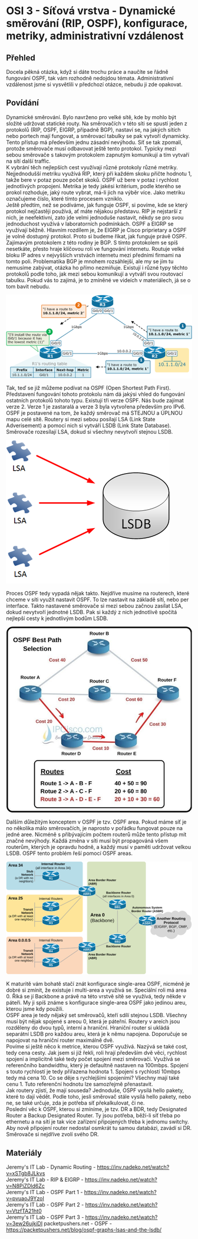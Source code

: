 OSI 3 - Síťová vrstva - Dynamické směrování (RIP, OSPF), konfigurace, metriky, administrativní vzdálenost
===

Přehled
---
Docela pěkná otázka, když si dáte trochu práce a naučíte se řádně fungování OSPF, tak vám rozhodně nedojdou témata. Administrativní vzdálenost jsme si vysvětlili v předchozí otázce, nebudu ji zde opakovat.


Povídání
---
Dynamické směrování. Bylo navrženo pro velké sítě, kde by mohlo být složité udržovat statické routy. Na směrovačích v této síti se spustí jeden z protokolů (RIP, OSPF, EIGRP, případně BGP), nastaví se, na jakých sítích nebo portech mají fungovat, a směrovací tabulky se pak vytvoří dynamicky. Tento přístup má především jednu zásadní nevýhodu. Síť se tak zpomalí, protože směrovače musí odbavovat ještě tento protokol. Typicky mezi sebou směrovače s takovým protokolem zapnutým komunikují a tím vytvaří na sítí další traffic.       
K vybrání těch nejlepších cest využívají různé protokoly různé metriky. Nejjednodušší metriku využívá RIP, který při každém skoku přičte hodnotu 1, takže bere v potaz pouze počet skoků. OSPF už bere v potaz i rychlost jednotlivých propojení. Metrika je tedy jakési kritérium, podle kterého se prokol rozhoduje, jaký route vybrat, má-li jich na výběr více. Jako metriku označujeme číslo, které tímto procesem vzniklo.       
Ještě předtím, než se podíváme, jak funguje OSPF, si povíme, kde se který protokol nejčastěji používá, ať máte nějakou představu. RIP je nejstarší z nich, je neefektivní, zato jde velmi jednoduše nastavit, někdy se pro svou jednoduchost využívá v laboratorních podmínkách. OSPF a EIGRP se využívají běžně. Hlavním rozdílem je, že EIGRP je Cisco priprietary a OSPF je volně dostupný protokol. Proto si budeme říkat, jak funguje právě OSPF. Zajímavým protokolem z této rodiny je BGP. S tímto protokolem se spíš nesetkáte, přesto hraje klíčovou roli ve fungování internetu. Routuje velké bloku IP adres v nejvyšších vrstvách internetu mezi předními firmami na tomto poli. Problematika BGP je mnohem rozsáhlejší, ale my se jím tu nemusíme zabývat, otázka ho přímo nezmiňuje. Existují i různé typy těchto protokolů podle toho, jak mezi sebou komunikují a vytváří svou routovací tabulku. Pokud vás to zajímá, je to zmíněné ve videích v materiálech, já se o tom bavit nebudu.          

![OSPF](ospf_overview.png)

Tak, teď se již můžeme podívat na OSPF (Open Shortest Path First). Představení fungování tohoto protokolu nám dá jakýsi vhled do fungování ostatních protokolů tohoto typu. Existují tři verze OSPF. Nás bude zajímat verze 2. Verze 1 je zastaralá a verze 3 byla vytvořena především pro IPv6. OSPF je postavené na tom, že každý směrovač má STEJNOU a ÚPLNOU mapu celé sítě. Routery si mezi sebou posílají LSA (Link State Adverisement) a pomocí nich si vytváří LSDB (Link State Database). Směrovače rozesílají LSA, dokud si všechny nevytvoří stejnou LSDB.

![LSA And LSDB](lsa_and_lsdb.png)

Proces OSPF tedy vypadá nějak takto. Nejdříve musíme na routerech, které chceme v síti využít nastavit OSPF. To lze nastavit na základě sítí, nebo per interface. Takto nastavené směrovače si mezi sebou začnou zasílat LSA, dokud nevytvoří jednotné LSDB. Pak si každý z nich jednotlivě spočítá nejlepší cesty k jednotlivým bodům LSDB.        

![SPF](spf.jpg)

Dalším důležitým konceptem v OSPF je tzv. OSPF area. Pokud máme síť je no několika málo směrovačích, je naprosto v pořádku fungovat pouze na jedné aree. Nicméně s přibývajícím počtem routerů může tento přístup mít značné nevýhody. Každá změna v síti musí být propagováná všem routerům, kterých je opravdu hodně, a každý musí v paměti udržovat velkou LSDB. OSPF tento problém řeší pomocí OSPF areas. 

![OSPF areas](ospf_areas.svg)

K maturitě vám bohatě stačí znát konfigurace single-area OSPF, nicméně je dobré si zmínit, že existuje i multi-area a využívá se. Speciální roli má area 0. Říká se jí Backbone a právě na této vrstvě sítě se využívá, tedy někde v páteři. My ji spíš známe s konfigurace single-area OSPF jako jedinou areu, kterou jsme kdy použili.            
OSPF area je tedy nějaký set směrovačů, kteří sdílí stejnou LSDB. Všechny musí být nějak spojené s areou 0, která je páteřní. Routery v areích jsou rozděleny do dvou typů, interní a hraniční. Hraniční router si ukládá separátní LSDB pro každou areu, která je k němu napojena. Doporučuje se napojovat na hraniční router maximálně dvě.           
Povíme si ještě něco k metrice, kterou OSPF využívá. Nazývá se také cost, tedy cena cesty. Jak jsem si již řekli, roli hrají především dvě věci, rychlost spojení a implicitně také tedy počet spojení mezi směrovači. Využívá se referenčního bandwidthu, který je defaultně nastaven na 100mbps. Spojení s touto rychlostí je tedy přiřazena hodnota 1. Spojení s rychlostí 10mbps tedy má cena 10. Co se děje s rychlejšími spojeními? Všechny mají také cenu 1. Tuto referenční hodnotu lze samozřejmě přenastavit.             
Jak routery zjistí, že mají souseda? Jednoduše, OSPF vysílá hello pakety, které to dají vědět. Podle toho, jesli směrovač stále vysílá hello pakety, nebo ne, se také určuje, zda je potřeba síť překalkulovat, či ne.          
Poslední věc k OSPF, kterou si zmíníme, je tzv. DR a BDR, tedy Designated Router a Backup Designated Router. Ty jsou potřeba, běží-li síť třeba po ethernetu a na sítí je tak více zařízení připojených třeba k jednomu switchy. Aby nově připojení router nedostal osmkrát tu samou databázi, zavádí si DR. Směrovače si nejdříve zvolí svého DR.

Materiály
---
Jeremy's IT Lab - Dynamic Routing - https://inv.nadeko.net/watch?v=xSTgb8JLkvs             
Jeremy's IT Lab - RIP & EIGRP - https://inv.nadeko.net/watch?v=N8PiZDld6Zc          
Jeremy's IT Lab - OSPF Part 1 - https://inv.nadeko.net/watch?v=pvuaoJ9YzoI          
Jeremy's IT Lab - OSPF Part 2 - https://inv.nadeko.net/watch?v=VtzfTA21ht0              
Jeremy's IT Lab - OSPF Part 3 - https://inv.nadeko.net/watch?v=3ew26ujkiDI
packetpushers.net - OSPF - https://packetpushers.net/blog/ospf-graphs-lsas-and-the-lsdb/